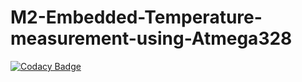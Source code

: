 # M2-Embedded-Temperature-measurement-using-Atmega328

[![Codacy Badge](https://app.codacy.com/project/badge/Grade/50d64e0288ea4df4b8176519e2730341)](https://www.codacy.com/gh/aartibhagat/M2-Embedded_Temperature-measurement-using-Atmega328/dashboard?utm_source=github.com&amp;utm_medium=referral&amp;utm_content=aartibhagat/M2-Embedded_Temperature-measurement-using-Atmega328&amp;utm_campaign=Badge_Grade)
